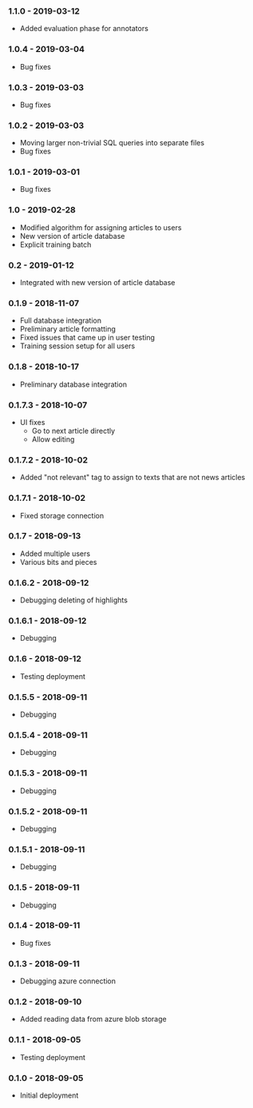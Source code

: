 ### 1.1.0 - 2019-03-12
* Added evaluation phase for annotators

### 1.0.4 - 2019-03-04
* Bug fixes

### 1.0.3 - 2019-03-03
* Bug fixes

### 1.0.2 - 2019-03-03
* Moving larger non-trivial SQL queries into separate files
* Bug fixes

### 1.0.1 - 2019-03-01
* Bug fixes

### 1.0 - 2019-02-28
* Modified algorithm for assigning articles to users
* New version of article database
* Explicit training batch

### 0.2 - 2019-01-12
* Integrated with new version of article database

### 0.1.9 - 2018-11-07
* Full database integration
* Preliminary article formatting
* Fixed issues that came up in user testing
* Training session setup for all users

### 0.1.8 - 2018-10-17
* Preliminary database integration

### 0.1.7.3 - 2018-10-07
* UI fixes
    * Go to next article directly
    * Allow editing

### 0.1.7.2 - 2018-10-02
* Added "not relevant" tag to assign to texts that are not news articles

### 0.1.7.1 - 2018-10-02
* Fixed storage connection

### 0.1.7 - 2018-09-13
* Added multiple users
* Various bits and pieces

### 0.1.6.2 - 2018-09-12
* Debugging deleting of highlights

### 0.1.6.1 - 2018-09-12
* Debugging

### 0.1.6 - 2018-09-12
* Testing deployment

### 0.1.5.5 - 2018-09-11
* Debugging

### 0.1.5.4 - 2018-09-11
* Debugging

### 0.1.5.3 - 2018-09-11
* Debugging

### 0.1.5.2 - 2018-09-11
* Debugging

### 0.1.5.1 - 2018-09-11
* Debugging

### 0.1.5 - 2018-09-11
* Debugging

### 0.1.4 - 2018-09-11
* Bug fixes

### 0.1.3 - 2018-09-11
* Debugging azure connection

### 0.1.2 - 2018-09-10
* Added reading data from azure blob storage

### 0.1.1 - 2018-09-05
* Testing deployment

### 0.1.0 - 2018-09-05
* Initial deployment

